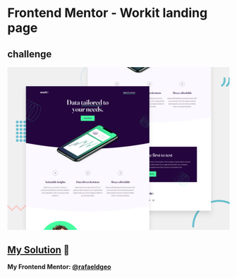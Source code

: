 # Frontend Mentor - Workit landing page
## challenge

![Design preview for the Workit landing page coding challenge](./preview.jpg)


## [My Solution](https://rafaeldgeo.github.io/my-practices-in-the-frontend-mentor/newbie/workit-landing-page-main/) 🚀
**My Frontend Mentor: [@rafaeldgeo](https://www.frontendmentor.io/profile/rafaeldgeo)**
